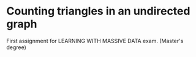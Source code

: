 # Counting triangles in an undirected graph

First assignment for LEARNING WITH MASSIVE DATA exam. (Master's degree)
